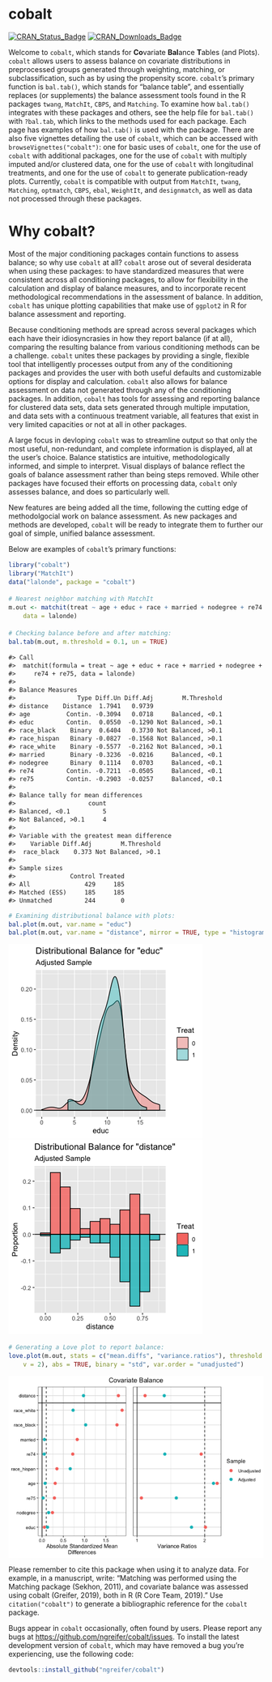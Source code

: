 
<!-- README.md is generated from README.Rmd. Please edit that file -->

# cobalt

[![CRAN\_Status\_Badge](http://r-pkg.org/badges/version-last-release/cobalt?color=0047ab)](https://cran.r-project.org/package=cobalt)
[![CRAN\_Downloads\_Badge](http://cranlogs.r-pkg.org/badges/cobalt?color=0047ab)](https://cran.r-project.org/package=cobalt)

Welcome to `cobalt`, which stands for **Co**variate **Bal**ance
**T**ables (and Plots). `cobalt` allows users to assess balance on
covariate distributions in preprocessed groups generated through
weighting, matching, or subclassification, such as by using the
propensity score. `cobalt`’s primary function is `bal.tab()`, which
stands for “balance table”, and essentially replaces (or supplements)
the balance assessment tools found in the R packages `twang`, `MatchIt`,
`CBPS`, and `Matching`. To examine how `bal.tab()` integrates with these
packages and others, see the help file for `bal.tab()` with `?bal.tab`,
which links to the methods used for each package. Each page has examples
of how `bal.tab()` is used with the package. There are also five
vignettes detailing the use of `cobalt`, which can be accessed with
`browseVignettes("cobalt")`: one for basic uses of `cobalt`, one for the
use of `cobalt` with additional packages, one for the use of `cobalt`
with multiply imputed and/or clustered data, one for the use of `cobalt`
with longitudinal treatments, and one for the use of `cobalt` to
generate publication-ready plots. Currently, `cobalt` is compatible with
output from `MatchIt`, `twang`, `Matching`, `optmatch`, `CBPS`, `ebal`,
`WeightIt`, and `designmatch`, as well as data not processed through
these packages.

# Why cobalt?

Most of the major conditioning packages contain functions to assess
balance; so why use `cobalt` at all? `cobalt` arose out of several
desiderata when using these packages: to have standardized measures that
were consistent across all conditioning packages, to allow for
flexibility in the calculation and display of balance measures, and to
incorporate recent methodological recommendations in the assessment of
balance. In addition, `cobalt` has unique plotting capabilities that
make use of `ggplot2` in R for balance assessment and reporting.

Because conditioning methods are spread across several packages which
each have their idiosyncrasies in how they report balance (if at all),
comparing the resulting balance from various conditioning methods can be
a challenge. `cobalt` unites these packages by providing a single,
flexible tool that intelligently processes output from any of the
conditioning packages and provides the user with both useful defaults
and customizable options for display and calculation. `cobalt` also
allows for balance assessment on data not generated through any of the
conditioning packages. In addition, `cobalt` has tools for assessing and
reporting balance for clustered data sets, data sets generated through
multiple imputation, and data sets with a continuous treatment variable,
all features that exist in very limited capacities or not at all in
other packages.

A large focus in devloping `cobalt` was to streamline output so that
only the most useful, non-redundant, and complete information is
displayed, all at the user’s choice. Balance statistics are intuitive,
methodologically informed, and simple to interpret. Visual displays of
balance reflect the goals of balance assessment rather than being steps
removed. While other packages have focused their efforts on processing
data, `cobalt` only assesses balance, and does so particularly well.

New features are being added all the time, following the cutting edge of
methodolgocial work on balance assessment. As new packages and methods
are developed, `cobalt` will be ready to integrate them to further our
goal of simple, unified balance assessment.

Below are examples of `cobalt`’s primary functions:

``` r
library("cobalt")
library("MatchIt")
data("lalonde", package = "cobalt")

# Nearest neighbor matching with MatchIt
m.out <- matchit(treat ~ age + educ + race + married + nodegree + re74 + re75, 
    data = lalonde)

# Checking balance before and after matching:
bal.tab(m.out, m.threshold = 0.1, un = TRUE)
```

    #> Call
    #>  matchit(formula = treat ~ age + educ + race + married + nodegree + 
    #>     re74 + re75, data = lalonde)
    #> 
    #> Balance Measures
    #>                 Type Diff.Un Diff.Adj        M.Threshold
    #> distance    Distance  1.7941   0.9739                   
    #> age          Contin. -0.3094   0.0718     Balanced, <0.1
    #> educ         Contin.  0.0550  -0.1290 Not Balanced, >0.1
    #> race_black    Binary  0.6404   0.3730 Not Balanced, >0.1
    #> race_hispan   Binary -0.0827  -0.1568 Not Balanced, >0.1
    #> race_white    Binary -0.5577  -0.2162 Not Balanced, >0.1
    #> married       Binary -0.3236  -0.0216     Balanced, <0.1
    #> nodegree      Binary  0.1114   0.0703     Balanced, <0.1
    #> re74         Contin. -0.7211  -0.0505     Balanced, <0.1
    #> re75         Contin. -0.2903  -0.0257     Balanced, <0.1
    #> 
    #> Balance tally for mean differences
    #>                    count
    #> Balanced, <0.1         5
    #> Not Balanced, >0.1     4
    #> 
    #> Variable with the greatest mean difference
    #>    Variable Diff.Adj        M.Threshold
    #>  race_black    0.373 Not Balanced, >0.1
    #> 
    #> Sample sizes
    #>               Control Treated
    #> All               429     185
    #> Matched (ESS)     185     185
    #> Unmatched         244       0

``` r
# Examining distributional balance with plots:
bal.plot(m.out, var.name = "educ")
bal.plot(m.out, var.name = "distance", mirror = TRUE, type = "histogram")
```

![](inst/figures/README-unnamed-chunk-3-1.png)
![](inst/figures/README-unnamed-chunk-3-2.png)

``` r
# Generating a Love plot to report balance:
love.plot(m.out, stats = c("mean.diffs", "variance.ratios"), threshold = c(m = 0.1, 
    v = 2), abs = TRUE, binary = "std", var.order = "unadjusted")
```

<img src="inst/figures/README-unnamed-chunk-4-1.png" style="display: block; margin: auto;" />

Please remember to cite this package when using it to analyze data. For
example, in a manuscript, write: “Matching was performed using the
Matching package (Sekhon, 2011), and covariate balance was assessed
using cobalt (Greifer, 2019), both in R (R Core Team, 2019).” Use
`citation("cobalt")` to generate a bibliographic reference for the
`cobalt` package.

Bugs appear in `cobalt` occasionally, often found by users. Please
report any bugs at <https://github.com/ngreifer/cobalt/issues>. To
install the latest development version of `cobalt`, which may have
removed a bug you’re experiencing, use the following code:

``` r
devtools::install_github("ngreifer/cobalt")
```
